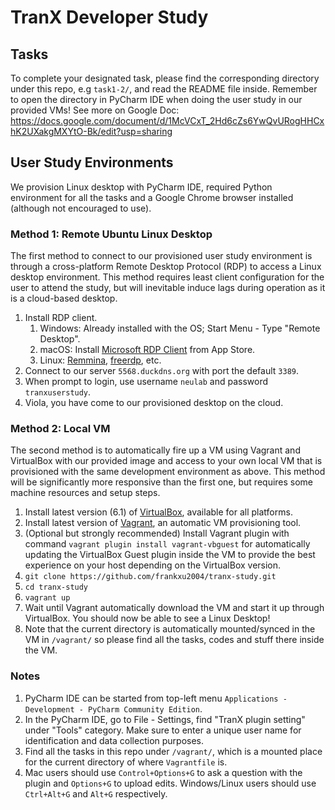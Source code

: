 # TranX Developer Study 
## Tasks
To complete your designated task, please find the corresponding directory under this repo, e.g `task1-2/`, and read the README file inside.
Remember to open the directory in PyCharm IDE when doing the user study in our provided VMs!
See more on Google Doc: 
https://docs.google.com/document/d/1McVCxT_2Hd6cZs6YwQvURogHHCxhK2UXakgMXYtO-Bk/edit?usp=sharing


## User Study Environments
We provision Linux desktop with PyCharm IDE, required Python environment for all the tasks and a Google Chrome browser installed (although not encouraged to use).

### Method 1: Remote Ubuntu Linux Desktop
The first method to connect to our provisioned user study environment is through a cross-platform Remote Desktop Protocol (RDP) to access a Linux desktop environment.
This method requires least client configuration for the user to attend the study, but will inevitable induce lags during operation as it is a cloud-based desktop.

1. Install RDP client. 
   1. Windows: Already installed with the OS; Start Menu - Type "Remote Desktop".
   2. macOS: Install [Microsoft RDP Client](https://apps.apple.com/us/app/microsoft-remote-desktop-10/id1295203466?mt=12) from App Store. 
   3. Linux: [Remmina](https://remmina.org/), [freerdp](http://www.freerdp.com/), etc.
2. Connect to our server `5568.duckdns.org` with port the default `3389`.
3. When prompt to login, use username `neulab`  and password `tranxuserstudy`.
4. Viola, you have come to our provisioned desktop on the cloud.

### Method 2: Local VM
The second method is to automatically fire up a VM using Vagrant and VirtualBox with our provided image and access to your own local VM that is provisioned with the same development environment as above.
This method will be significantly more responsive than the first one, but requires some machine resources and setup steps.

1. Install latest version (6.1) of [VirtualBox](https://www.virtualbox.org/wiki/Downloads), available for all platforms.
2. Install latest version of [Vagrant](https://www.vagrantup.com/downloads.html), an automatic VM provisioning tool.
3. (Optional but strongly recommended) Install Vagrant plugin with command `vagrant plugin install vagrant-vbguest` for automatically updating the VirtualBox Guest plugin inside the VM to provide the best experience on your host depending on the VirtualBox version.
4. `git clone https://github.com/frankxu2004/tranx-study.git`
5. `cd tranx-study`
6. `vagrant up`
7. Wait until Vagrant automatically download the VM and start it up through VirtualBox. You should now be able to see a Linux Desktop!
8. Note that the current directory is automatically mounted/synced in the VM in `/vagrant/` so please find all the tasks, codes and stuff there inside the VM.

### Notes
1. PyCharm IDE can be started from top-left menu `Applications - Development - PyCharm Community Edition`.
2. In the PyCharm IDE, go to File - Settings, find "TranX plugin setting" under "Tools" category. Make sure to enter a unique user name for identification and data collection purposes.
3. Find all the tasks in this repo under `/vagrant/`, which is a mounted place for the current directory of where `Vagrantfile` is.
4. Mac users should use `Control+Options+G` to ask a question with the plugin and `Options+G` to upload edits. Windows/Linux users should use `Ctrl+Alt+G` and `Alt+G` respectively.
